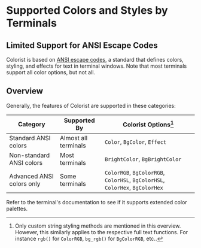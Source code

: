 # Supported Colors and Styles by Terminals
## Limited Support for ANSI Escape Codes
Colorist is based on [ANSI escape codes](https://en.wikipedia.org/wiki/ANSI_escape_code), a standard that defines colors, styling, and effects for text in terminal windows. Note that most terminals support all color options, but not all.

## Overview
Generally, the features of Colorist are supported in these categories:

| Category                  | Supported By         | Colorist Options[^1] |
| ------------------------- | -------------------- | -------------------- |
| Standard ANSI colors      | Almost all terminals | `Color`, `BgColor`, `Effect` |
| Non-standard ANSI colors  | Most terminals       | `BrightColor`, `BgBrightColor` |
| Advanced ANSI colors only | Some terminals       | `ColorRGB`, `BgColorRGB`, `ColorHSL`, `BgColorHSL`, `ColorHex`, `BgColorHex` |

Refer to the terminal's documentation to see if it supports extended color palettes.

[^1]: Only custom string styling methods are mentioned in this overview. However, this similarly applies to the respective full text functions. For instance `rgb()` for `ColorRGB`, `bg_rgb()` for `BgColorRGB`, etc..
